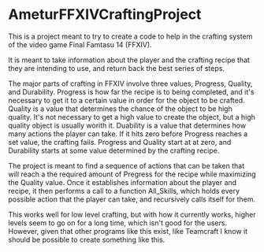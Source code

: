 # AmeturFFXIVCraftingProject

  
This is a project meant to try to create a code to help in the crafting system of the video game Final Famtasu 14 (FFXIV).

It is meant to take information about the player and the crafting recipe that they are intending to use, and return back the best series of steps. 

The major parts of crafting in FFXIV involve three values, Progress, Quality, and Durability. 
Progress is how far the recipe is to being completed, and it's necessary to get it to a certain value in order for the object to be crafted.
Quality is a value that determines the chance of the object to be high quality. It's not necessary to get a high value to create the object, but a high quality object is usually worith it. 
Duability is a value that determines how many actions the player can take. If it hits zero before Progress reaches a set value, the crafting fails. 
Progress and Quality start at at zero, and Durability starts at some value determined by the crafting recipe. 

The project is meant to find a sequence of actions that can be taken that will reach a the required amount of Pregress for the recipe while maximizing the Quality value.
Once it establishes information about the player and recipe, it then performs a call to a function All_Skills, which holds every possible action that the player can take, and recursively calls itself for them.

This works well for low level crafting, but with how it currently works, higher levels seem to go on for a long time, which isn't good for the users. However, given that other programs like this exist, like Teamcraft
I know it should be possible to create something like this.
